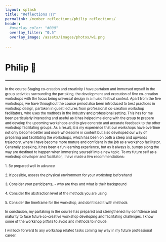 ```yaml
---
layout: splash
title: "Reflections 🍂🍎"
permalink: /member_reflections/philip_reflections/
header:
  #overlay_color: "#000"
  overlay_filter: "0.5"
  overlay_image: /assets/images/photos/w1.png

---
```


<html lang="en">
<head>
  <meta charset="UTF-8">
  <meta name="viewport" content="width=device-width, initial-scale=1.0">
  <title>Compact Text Example</title>
  <style>
    body {
      /*font-size: 14px; /* Adjust the base font size as needed */
      line-height: 1.4; /* Adjust the line height as needed */
    }
    p {
      margin-bottom: 10px; /* Adjust the paragraph margin as needed */
    }
    small {
      font-size: 80%; /* Adjust the small text size as needed */
    }
    .separator {
      border: 0.5px solid gray; /* Adjust the color and style of the separator as needed */
      margin: 20px 0; /* Adjust the margin around the separator as needed */
    }
  </style>
</head>
<body>

<h1>Philip 🪻</h1>
<hr class="separator">

<p class="content-paragraph"><small>In the course Staging co-creation and creativity I have partaken and immersed myself in the group activities surrounding the partaking, the development and execution of five co-creation workshops with the focus being universal design in a music festival context. Apart from the five workshops, we have throughout the course period also been introduced to best practices in workshop design, partaken in guest lectures from professional co-creation workshop facilitators, who uses the methods in the industry and professional setting. This has for me been particularly interesting and useful as it has helped me along with the group to prepare and develop the upcoming workshops and to give concrete and accurate feedback to the other workshop facilitating groups. As a result, it is my experience that our workshops have overtime not only become better and more wholesome in content but also developed our way of preparing and facilitating the workshops, which has been on both a steep and upwards trajectory, where I have become more mature and confident in the job as a workshop facilitator. Generally speaking, it has been a fun learning experience, but as it always is, bumps along the way are destined to happen when immersing yourself into a new topic. To my future self as a workshop developer and facilitator, I have made a few recommendations: </small></p>

<p class="content-paragraph"><small>1. Be prepared well in advance </small></p>

<p class="content-paragraph"><small>2. If possible, assess the physical environment for your workshop beforehand </small></p>

<p class="content-paragraph"><small>3. Consider your participants, - who are they and what is their background </small></p>

<p class="content-paragraph"><small>4. Consider the abstraction level of the methods you are using </small></p>

<p class="content-paragraph"><small>5. Consider the timeframe for the workshop, and don’t load it with methods </small></p>

<p class="content-paragraph"><small>In conclusion, my partaking in the course has prepared and strengthened my confidence and maturity to face future co-creative workshop developing and facilitating challenges. I know some of the workshop pitfalls to avoid and methods to include.  </small></p>

<p class="content-paragraph"><small>I will look forward to any workshop related tasks coming my way in my future professional career. </small></p> 
 